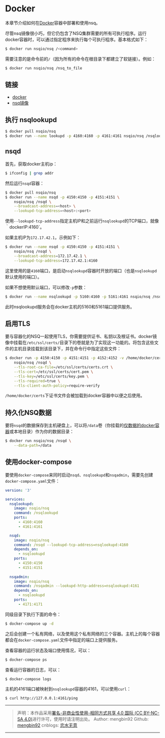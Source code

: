 # Docker  

本章节介绍如何在[Docker](https://www.docker.com/)容器中部署和使用nsq。  

尽管nsq镜像很小巧，但它仍包含了NSQ集群需要的所有可执行程序。运行docker容器时，可以通过指定程序来执行每个可执行程序。基本格式如下：  

```bash
$ docker run nsqio/nsq /<command>
```  

需要注意的是命令前的`/`（因为所有的命令在根目录下都建立了软链接）。例如：  

```bash
$ docker run nsqio/nsq /nsq_to_file
```  

## 链接  

* [docker](https://www.docker.com/)
* [nsq镜像](https://registry.hub.docker.com/r/nsqio/nsq/)  

## 执行 nsqlookupd  

```bash
$ docker pull nsqio/nsq
$ docker run --name lookupd -p 4160:4160 -p 4161:4161 nsqio/nsq /nsqlookupd
```  

## nsqd 

首先，获取docker主机ip：  

```bash
$ ifconfig | grep addr
```  

然后运行`nsqd`容器：  

```bash
$ docker pull nsqio/nsq
$ docker run --name nsqd -p 4150:4150 -p 4151:4151 \
    nsqio/nsq /nsqd \
    --broadcast-address=<host> \
    --lookupd-tcp-address=<host>:<port>
```  

使用`--lookupd-tcp-address`指定主机IP和之前运行`nsqlookupd`的TCP端口，就像｀dockerIP:4160`。  

如果主机IP为`172.17.42.1`，示例如下：  

```bash
$ docker run --name nsqd -p 4150:4150 -p 4151:4151 \
    nsqio/nsq /nsqd \
    --broadcast-address=172.17.42.1 \
    --lookupd-tcp-address=172.17.42.1:4160
```  

这里使用的是`4160`端口，是启动`nsqlookupd`容器时开放的端口（也是`nsqlookupd`默认使用的端口）。  

如果不想使用默认端口，可以修改`-p`参数：  

```bash
$ docker run --name nsqlookupd -p 5160:4160 -p 5161:4161 nsqio/nsq /nsqlookupd
```  

此时nsqlookupd服务会在docker主机的5160和5161端口提供服务。  

## 启用TLS  

要与容器化的NSQ一起使用TLS，你需要提供证书、私钥以及根证书。docker镜像中挂载在`/etc/ssl/certs/`目录下的卷就是为了实现这一功能的。将包含这些文件的主机目录挂载到该目录下，并在命令行中指定这些文件：  

```bash
$ docker run -p 4150:4150 -p 4151:4151 -p 4152:4152 -v /home/docker/certs:/etc/ssl/certs \
    nsqio/nsq /nsqd \
    --tls-root-ca-file=/etc/ssl/certs/certs.crt \
    --tls-cert=/etc/ssl/certs/cert.pem \
    --tls-key=/etc/ssl/certs/key.pem \
    --tls-required=true \
    --tls-client-auth-policy=require-verify
```  

`/home/docker/certs`下证书文件会被加载到docker容器中以便之后使用。  

## 持久化NSQ数据  

要将`nsqd`的数据保存到主机硬盘上，可以将`/data`卷（你挂载的[仅数据的docker容器](https://docs.docker.com/userguide/dockervolumes/#creating-and-mounting-a-data-volume-container)或本地目录）作为你的数据目录：  

```bash
$ docker run nsqio/nsq /nsqd \
    --data-path=/data
```  

## 使用docker-compose  

要使用`docker-compose`来同时启动`nsqd`、`nsqlookupd`和`nsqadmin`，需要先创建`docker-compose.yaml`文件：  

```yaml
version: '3'

services:
  nsqlookupd:
    image: nsqio/nsq
    command: /nsqlookupd
    ports: 
      - 4160:4160
      - 4161:4161

  nsqd:
    image: nsqio/nsq
    command: /nsqd --lookupd-tcp-address=nsqlookupd:4160
    depends_on: 
      - nsqlookupd
    ports: 
      - 4150:4150
      - 4151:4151
    
  nsqadmin:
    image: nsqio/nsq
    command: /nsqadmin --lookupd-http-address=nsqlookupd:4161
    depends_on: 
      - nsqlookupd
    ports: 
      - 4171:4171
```  

同级目录下执行下面的命令：  

```bash
$ docker-compose up -d 
```  

之后会创建一个私有网络，以及使用这个私有网络的三个容器。主机上的每个容器都会在`docker-compose.yaml`文件中指定的端口上提供服务。  

查看容器的运行状态及端口使用情况，可以：  

```bash
$ docker-compose ps 
```  

查看运行容器的日志，可以：  

```bash
$ docker-compose logs
```  

主机的4161端口被映射到`nsqlookupd`容器的4161，可以使用`curl`：  

```bash
$ curl http://127.0.0.1:4161/ping
```

---

> 声明：本作品采用[署名-非商业性使用-相同方式共享 4.0 国际 (CC BY-NC-SA 4.0)](https://creativecommons.org/licenses/by-nc-sa/4.0/deed.zh)进行许可，使用时请注明出处。
> Author: mengbin92
> Github: [mengbin92](https://mengbin92.github.io/)
> cnblogs: [恋水无意](https://www.cnblogs.com/lianshuiwuyi/)

---
